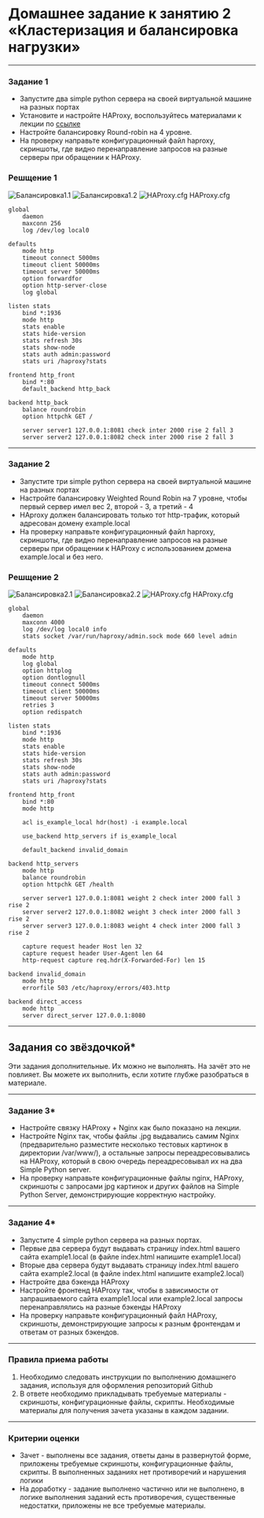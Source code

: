 
# Домашнее задание к занятию 2 «Кластеризация и балансировка нагрузки»

------

### Задание 1
- Запустите два simple python сервера на своей виртуальной машине на разных портах
- Установите и настройте HAProxy, воспользуйтесь материалами к лекции по [ссылке](2/)
- Настройте балансировку Round-robin на 4 уровне.
- На проверку направьте конфигурационный файл haproxy, скриншоты, где видно перенаправление запросов на разные серверы при обращении к HAProxy.

### Решщение 1

![Балансировка1.1](https://github.com/zlodey-paha/10-2/blob/main/10-2/1.1.%20%D0%91%D0%B0%D0%BB%D0%B0%D0%BD%D1%81%D0%B8%D1%80%D0%BE%D0%B2%D0%BA%D0%B0.PNG)
![Балансировка1.2](https://github.com/zlodey-paha/10-2/blob/main/10-2/1.2.%20%D0%91%D0%B0%D0%BB%D0%B0%D0%BD%D1%81%D0%B8%D1%80%D0%BE%D0%B2%D0%BA%D0%B0.PNG)
![HAProxy.cfg](https://github.com/zlodey-paha/10-2/blob/main/10-2/1.3.%20haproxy.cfg)
HAProxy.cfg
```
global
    daemon
    maxconn 256
    log /dev/log local0

defaults
    mode http
    timeout connect 5000ms
    timeout client 50000ms
    timeout server 50000ms
    option forwardfor
    option http-server-close
    log global

listen stats
    bind *:1936
    mode http
    stats enable
    stats hide-version
    stats refresh 30s
    stats show-node
    stats auth admin:password
    stats uri /haproxy?stats

frontend http_front
    bind *:80
    default_backend http_back

backend http_back
    balance roundrobin
    option httpchk GET /
    
    server server1 127.0.0.1:8081 check inter 2000 rise 2 fall 3
    server server2 127.0.0.1:8082 check inter 2000 rise 2 fall 3
```

------

### Задание 2
- Запустите три simple python сервера на своей виртуальной машине на разных портах
- Настройте балансировку Weighted Round Robin на 7 уровне, чтобы первый сервер имел вес 2, второй - 3, а третий - 4
- HAproxy должен балансировать только тот http-трафик, который адресован домену example.local
- На проверку направьте конфигурационный файл haproxy, скриншоты, где видно перенаправление запросов на разные серверы при обращении к HAProxy c использованием домена example.local и без него.

### Решщение 2

![Балансировка2.1](https://github.com/zlodey-paha/10-2/blob/main/10-2/2.1.%20%D0%91%D0%B0%D0%BB%D0%B0%D0%BD%D1%81%D0%B8%D1%80%D0%BE%D0%B2%D0%BA%D0%B0.PNG)
![Балансировка2.2](https://github.com/zlodey-paha/10-2/blob/main/10-2/2.2.%20%D0%91%D0%B0%D0%BB%D0%B0%D0%BD%D1%81%D0%B8%D1%80%D0%BE%D0%B2%D0%BA%D0%B0.PNG)
![HAProxy.cfg](https://github.com/zlodey-paha/10-2/blob/main/10-2/2.3.%20haproxy.cfg)
HAProxy.cfg
```
global
    daemon
    maxconn 4000
    log /dev/log local0 info
    stats socket /var/run/haproxy/admin.sock mode 660 level admin

defaults
    mode http
    log global
    option httplog
    option dontlognull
    timeout connect 5000ms
    timeout client 50000ms
    timeout server 50000ms
    retries 3
    option redispatch

listen stats
    bind *:1936
    mode http
    stats enable
    stats hide-version
    stats refresh 30s
    stats show-node
    stats auth admin:password
    stats uri /haproxy?stats

frontend http_front
    bind *:80
    mode http
    
    acl is_example_local hdr(host) -i example.local
    
    use_backend http_servers if is_example_local
    
    default_backend invalid_domain

backend http_servers
    mode http
    balance roundrobin
    option httpchk GET /health
    
    server server1 127.0.0.1:8081 weight 2 check inter 2000 fall 3 rise 2
    server server2 127.0.0.1:8082 weight 3 check inter 2000 fall 3 rise 2  
    server server3 127.0.0.1:8083 weight 4 check inter 2000 fall 3 rise 2
    
    capture request header Host len 32
    capture request header User-Agent len 64
    http-request capture req.hdr(X-Forwarded-For) len 15

backend invalid_domain
    mode http
    errorfile 503 /etc/haproxy/errors/403.http

backend direct_access
    mode http
    server direct_server 127.0.0.1:8080
```

---

## Задания со звёздочкой*
Эти задания дополнительные. Их можно не выполнять. На зачёт это не повлияет. Вы можете их выполнить, если хотите глубже разобраться в материале.

---

### Задание 3*
- Настройте связку HAProxy + Nginx как было показано на лекции.
- Настройте Nginx так, чтобы файлы .jpg выдавались самим Nginx (предварительно разместите несколько тестовых картинок в директории /var/www/), а остальные запросы переадресовывались на HAProxy, который в свою очередь переадресовывал их на два Simple Python server.
- На проверку направьте конфигурационные файлы nginx, HAProxy, скриншоты с запросами jpg картинок и других файлов на Simple Python Server, демонстрирующие корректную настройку.

---

### Задание 4*
- Запустите 4 simple python сервера на разных портах.
- Первые два сервера будут выдавать страницу index.html вашего сайта example1.local (в файле index.html напишите example1.local)
- Вторые два сервера будут выдавать страницу index.html вашего сайта example2.local (в файле index.html напишите example2.local)
- Настройте два бэкенда HAProxy
- Настройте фронтенд HAProxy так, чтобы в зависимости от запрашиваемого сайта example1.local или example2.local запросы перенаправлялись на разные бэкенды HAProxy
- На проверку направьте конфигурационный файл HAProxy, скриншоты, демонстрирующие запросы к разным фронтендам и ответам от разных бэкендов.


------

### Правила приема работы

1. Необходимо следовать инструкции по выполнению домашнего задания, используя для оформления репозиторий Github
2. В ответе необходимо прикладывать требуемые материалы - скриншоты, конфигурационные файлы, скрипты. Необходимые материалы для получения зачета указаны в каждом задании.


------

### Критерии оценки

- Зачет - выполнены все задания, ответы даны в развернутой форме, приложены требуемые скриншоты, конфигурационные файлы, скрипты. В выполненных заданиях нет противоречий и нарушения логики
- На доработку - задание выполнено частично или не выполнено, в логике выполнения заданий есть противоречия, существенные недостатки, приложены не все требуемые материалы.
